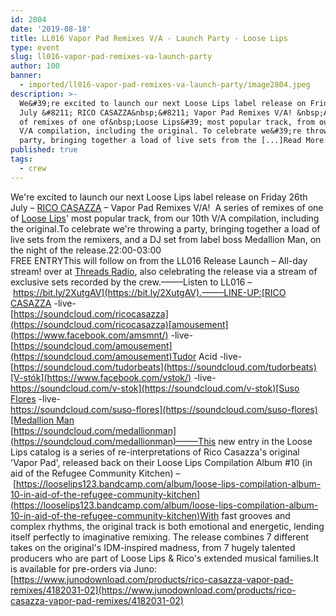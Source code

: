 ```yaml
---
id: 2804
date: '2019-08-18'
title: LL016 Vapor Pad Remixes V/A - Launch Party - Loose Lips
type: event
slug: ll016-vapor-pad-remixes-va-launch-party
author: 100
banner:
  - imported/ll016-vapor-pad-remixes-va-launch-party/image2804.jpeg
description: >-
  We&#39;re excited to launch our next Loose Lips label release on Friday 26th
  July &#8211; RICO CASAZZA&nbsp;&#8211; Vapor Pad Remixes V/A! &nbsp;A series
  of remixes of one of&nbsp;Loose Lips&#39; most popular track, from our 10th
  V/A compilation, including the original. To celebrate we&#39;re throwing a
  party, bringing together a load of live sets from the [...]Read More...
published: true
tags:
  - crew
---
```

We're excited to launch our next Loose Lips label release on Friday 26th July – [RICO CASAZZA](https://www.facebook.com/ricocasazzamusic/) – Vapor Pad Remixes V/A!  A series of remixes of one of [Loose Lips](https://www.facebook.com/LooseLips123/)' most popular track, from our 10th V/A compilation, including the original.To celebrate we're throwing a party, bringing together a load of live sets from the remixers, and a DJ set from label boss Medallion Man, on the night of the release.22:00-03:00  
FREE ENTRYThis will follow on from the LL016 Release Launch – All-day stream! over at [Threads Radio](https://www.facebook.com/threadsradio/), also celebrating the release via a stream of exclusive sets recorded by the crew.——–Listen to LL016 – [](https://bit.ly/2XutgAV?fbclid=IwAR0gtvccJMQmzLQWH_pNeBYDibfkXuDDyiOLSr7uUmtmBy2WBLX8rlxB6e4)[https://bit.ly/2XutgAV](https://bit.ly/2XutgAV).——–LINE-UP:[RICO CASAZZA](https://www.facebook.com/ricocasazzamusic/) -live-  
[](https://l.facebook.com/l.php?u=https%3A%2F%2Fsoundcloud.com%2Fricocasazza%3Ffbclid%3DIwAR2xCf7uUl4eiSZbgKgCIe7JJqnQPHkio8hOM5AiHLKqrdhjnrrI_ZEGrRk&h=AT05PWTs10AxvHTGYsMckiTsveQ9n7lNMmOsdb5AQi4wpH0JURV7tds7tCQl5B8DJeKL7r5tb1wIQbUFuIlCQ2zfuWHzK7ZYIB3PTernPxGHzI2D0nJfGn4Pb7CBC-xR3BzbS2U)[https://soundcloud.com/ricocasazza](https://soundcloud.com/ricocasazza)[amousement](https://www.facebook.com/amsmnt/) -live-  
[](https://l.facebook.com/l.php?u=https%3A%2F%2Fsoundcloud.com%2Famousement%3Ffbclid%3DIwAR3ReqV50jvLF53b6lMcSUe4_NCJk3GC9KIkEU3EN_z65l5U66GkvAGFXTk&h=AT0m3-DOLV_kLy9-g84r9TTPPUWtKQBhHHbWmWUkv1Nt8EsTliu7T6uIx_hEeol_7QGmm1yytQgZj-bSmn09M4K5wq3OEu8B2DHOsHjV4P9tyJCtetcRugdMTbF1lIlrr2trf6Q)[https://soundcloud.com/amousement](https://soundcloud.com/amousement)Tudor Acid -live-  
[](https://l.facebook.com/l.php?u=https%3A%2F%2Fsoundcloud.com%2Ftudorbeats%3Ffbclid%3DIwAR3hrcoGe-CcIjXe7kMXaeGD6d3VyHFjhTNvEg38AGi4qg6EHLM-jQgSlxs&h=AT1DQ3Hg3nEh3kpwwPagCVm8WtXRTH6tSbkXCq8lk6wdB9KXD5yb4bW2__kX802ewj4Pe3at8JFp0KGL21ZBMMIiHTf53rVeRWk1xsoAQ6p6yF19fQW9PiRJgybG6BuC3P3qcow)[https://soundcloud.com/tudorbeats](https://soundcloud.com/tudorbeats)[V-stók](https://www.facebook.com/vstok/) -live-  
[](https://l.facebook.com/l.php?u=https%3A%2F%2Fsoundcloud.com%2Fv-stok%3Ffbclid%3DIwAR3-Kh4KWsPqFYsXH1rkny29Q3AzovtNDM5eFDDFoBlu9YLKfJ30LBj7O98&h=AT0qJ6-rn9OJ09jUiDjNlbx3YS9nzEXJWeDdCaTxe_csZCjyvEMJf_coIB7TUPxiiPkhAgc98RXDKjwCr2DixBdpiN2kjcXa57dhz0lL70IEuERmivH7Sbt6Lfl8x9XRZ34a69M)[https://soundcloud.com/v-stok](https://soundcloud.com/v-stok)[Suso Flores](https://www.facebook.com/susoflores/) -live-  
[](https://l.facebook.com/l.php?u=https%3A%2F%2Fsoundcloud.com%2Fsuso-flores%3Ffbclid%3DIwAR3zVgB3OCfRMS-eT61tAKHIqWcFnO8y-zMQ1B-905zAwZ5PKYHNFkSKOjw&h=AT317nakB3FT486ZNnZc2ZEKgSia-USDWBZDSKgtDIZRwK_RjaHAwK8bK6LFudE6WDwWddKkL7nYn8nWJFPpMhDlBQY0ypcO--4NIVoPNxv68pGRJ63DSt4vQXHebEx1CyQ71p8)[https://soundcloud.com/suso-flores](https://soundcloud.com/suso-flores)[Medallion Man](https://www.facebook.com/medallionmanmusic/)  
[](https://l.facebook.com/l.php?u=https%3A%2F%2Fsoundcloud.com%2Fmedallionman%3Ffbclid%3DIwAR0FGNIQtORw1gW5We6HNzXzGSdDOSxIiK_3KosFbA-EbWc482Z1ZRblYmY&h=AT0XUBWakwXUX1vSdKorUl7ZN82GIeE85GE6UxNnj_syFoLscMIDGopHSVQz4yJ4zl-WXswIXiGeJRITsx2P7ZfKlY7sPTCOHqiVItz7aPfHIx2htbO0D2KZCPcX-JOyAlKyaxg)[https://soundcloud.com/medallionman](https://soundcloud.com/medallionman)——–This new entry in the Loose Lips catalog is a series of re-interpretations of Rico Casazza's original 'Vapor Pad', released back on their Loose Lips Compilation Album #10 (in aid of the Refugee Community Kitchen) – [](https://looselips123.bandcamp.com/album/loose-lips-compilation-album-10-in-aid-of-the-refugee-community-kitchen?fbclid=IwAR3v4EudJAKx0p2FsGtejfqbn0fHA3xQ8HlyrTGLWM1N9cKfDGz1R9TBgr4)[https://looselips123.bandcamp.com/album/loose-lips-compilation-album-10-in-aid-of-the-refugee-community-kitchen](https://looselips123.bandcamp.com/album/loose-lips-compilation-album-10-in-aid-of-the-refugee-community-kitchen)With fast grooves and complex rhythms, the original track is both emotional and energetic, lending itself perfectly to imaginative remixing. The release combines 7 different takes on the original's IDM-inspired madness, from 7 hugely talented producers who are part of Loose Lips & Rico's extended musical families.It is available for pre-orders via Juno:  
[](https://www.junodownload.com/products/rico-casazza-vapor-pad-remixes/4182031-02?fbclid=IwAR3zVgB3OCfRMS-eT61tAKHIqWcFnO8y-zMQ1B-905zAwZ5PKYHNFkSKOjw)[https://www.junodownload.com/products/rico-casazza-vapor-pad-remixes/4182031-02](https://www.junodownload.com/products/rico-casazza-vapor-pad-remixes/4182031-02)
